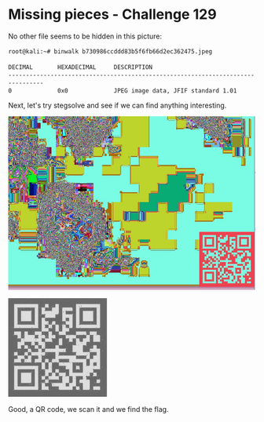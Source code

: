 # Missing pieces - Challenge 129

No other file seems to be hidden in this picture:

```
root@kali:~# binwalk b730986ccddd83b5f6fb66d2ec362475.jpeg

DECIMAL       HEXADECIMAL     DESCRIPTION
--------------------------------------------------------------------------------
0             0x0             JPEG image data, JFIF standard 1.01
```

Next, let's try stegsolve and see if we can find anything interesting.

![challenge129_stegsolve.jpg](challenge129_stegsolve.jpg)

![challenge129.jpg](challenge129.jpg)

Good, a QR code, we scan it and we find the flag.

